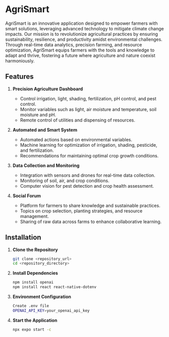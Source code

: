 # AgriSmart

AgriSmart is an innovative application designed to empower farmers with smart solutions, leveraging advanced technology to mitigate climate change impacts. Our mission is to revolutionize agricultural practices by ensuring sustainability, resilience, and productivity amidst environmental challenges. Through real-time data analytics, precision farming, and resource optimization, AgriSmart equips farmers with the tools and knowledge to adapt and thrive, fostering a future where agriculture and nature coexist harmoniously.

## Features

1. **Precision Agriculture Dashboard**
   - Control irrigation, light, shading, fertilization, pH control, and pest control.
   - Monitor variables such as light, air moisture and temperature, soil moisture and pH.
   - Remote control of utilities and dispensing of resources.

2. **Automated and Smart System**
   - Automated actions based on environmental variables.
   - Machine learning for optimization of irrigation, shading, pesticide, and fertilization.
   - Recommendations for maintaining optimal crop growth conditions.

3. **Data Collection and Monitoring**
   - Integration with sensors and drones for real-time data collection.
   - Monitoring of soil, air, and crop conditions.
   - Computer vision for pest detection and crop health assessment.

4. **Social Forum**
   - Platform for farmers to share knowledge and sustainable practices.
   - Topics on crop selection, planting strategies, and resource management.
   - Sharing of raw data across farms to enhance collaborative learning.

## Installation

1. **Clone the Repository**

   ```bash
   git clone <repository_url>
   cd <repository_directory>

2. **Install Dependencies**

   ```bash
   npm install openai
   npm install react react-native-dotenv


3. **Environment Configuration**

   ```bash
   Create .env file
   OPENAI_API_KEY=your_openai_api_key

4. **Start the Application**

   ```bash
   npx expo start -c



